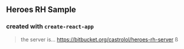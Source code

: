 ## Heroes RH Sample

### created with  `create-react-app`


> the server is... https://bitbucket.org/castrolol/heroes-rh-server ß